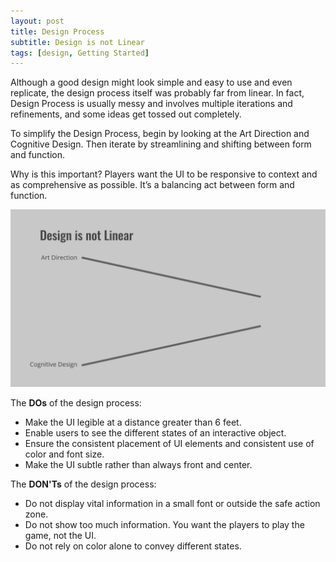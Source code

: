```yaml
---
layout: post
title: Design Process
subtitle: Design is not Linear
tags: [design, Getting Started]
---
```


Although a good design might look simple and easy to use and even replicate, the design process itself was probably far from linear. In fact, Design Process is usually messy and involves multiple iterations and refinements, and some ideas get tossed out completely.

To simplify the Design Process, begin by looking at the Art Direction and Cognitive Design. Then iterate by streamlining and shifting between form and function.

Why is this important? Players want the UI to be responsive to context and as comprehensive as possible. It’s a balancing act between form and function.

![Design Not Linear](img/Design_Not_Linear.gif)

The **DOs** of the design process:

- Make the UI legible at a distance greater than 6 feet.
- Enable users to see the different states of an interactive object.
- Ensure the consistent placement of UI elements and consistent use of color and font size.
- Make the UI subtle rather than always front and center.

The **DON'Ts** of the design process:

- Do not display vital information in a small font or outside the safe action zone.
- Do not show too much information. You want the players to play the game, not the UI.
- Do not rely on color alone to convey different states.
